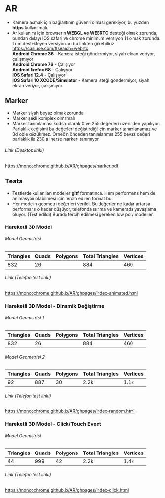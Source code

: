 # AR
- Kamera açmak için bağlantının güvenli  olması gerekiyor, bu yüzden **https** kullanılmalı.
- Ar kullanımı için browserın **WEBGL ve WEBRTC** desteği olmak zorunda, bundan dolayı IOS safari ve chrome minimum versiyon 11  olmak zorunda. Tüm destekleyen versiyonları bu linkten görebiliriz https://caniuse.com/#search=webrtc  
**Android Chrome 36** - Kamera isteği göndermiyor, siyah ekran veriyor, çalışmıyor  
**Android Chrome 76** - Çalışıyor  
**Android firefox 68** - Çalışıyor  
**IOS Safari 12.4** - Çalışıyor  
**IOS Safari 10 XCODE/Simulator** - Kamera isteği göndermiyor, siyah ekran veriyor, çalışmıyor  

## Marker
- Marker siyah beyaz olmak zorunda
- Marker şekli komplex olmamalı
- Marker tanımlaması kodsal olarak 0 ve 255 değerleri üzerinden yapılıyor. Parlaklık değişimi bu değerleri değiştirdiği için marker tanımlanamaz ve 3d obje gözükmez. Örneğin önceden tanımlanmış 255 beyaz değeri parlaklık ile 230 a inerse markerı tanımıyor.
###### Link (Desktop linki)
https://monoochrome.github.io/AR/ghpages/marker.pdf

## Tests
- Testlerde kullanılan modeller **gltf** formatında. Hem performans hem de animasyon olabilmesi için tercih edilen format bu. 
- Her modelin geometri değerleri verildi. Bu değerler ne kadar artarsa performans o kadar düşüyor, telefonda ısınma ve kamerada yavaşlama oluyor. (Test edildi) Burada tercih edilmesi gereken low poly modeller. 

### Hareketli 3D Model
###### Model Geometrisi
|Triangles|Quads|Polygons|Total Triangles|Vertices|
|---|---|---|---|---|
|832|26||884|460|

###### Link (Telefon test linki)
https://monoochrome.github.io/AR/ghpages/index-animated.html

### Hareketli 3D Model - Dinamik Değiştirme
###### Model Geometrisi 1
|Triangles|Quads|Polygons|Total Triangles|Vertices|
|---|---|---|---|---|
|832|26||884|460|
###### Model Geometrisi 2
|Triangles|Quads|Polygons|Total Triangles|Vertices|
|---|---|---|---|---|
|92|887|30|2.2k|1.1k|

###### Link (Telefon test linki)
https://monoochrome.github.io/AR/ghpages/index-random.html

### Hareketli 3D Model - Click/Touch Event
###### Model Geometrisi
|Triangles|Quads|Polygons|Total Triangles|Vertices|
|---|---|---|---|---|
|44|999|42|2.2k|1.4k|

###### Link (Telefon test linki)
https://monoochrome.github.io/AR/ghpages/index-click.html
